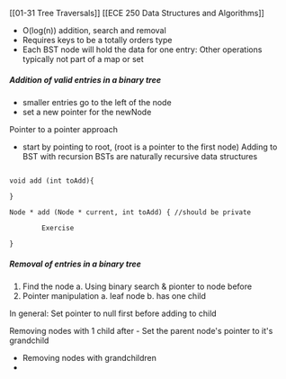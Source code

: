 [[01-31 Tree Traversals]]
[[ECE 250 Data Structures and Algorithms]]

- O(log(n)) addition, search and removal
- Requires keys to be a totally orders type
- Each BST node will hold the data for one entry:
Other operations typically not part of a map or set 


##### Addition of valid entries in a binary tree
- smaller entries go to the left of the node
- set a new pointer for the newNode

Pointer to a pointer approach 
- start by pointing to root, (root is a pointer to the first node)
Adding to BST with recursion
	BSTs are naturally recursive data structures
	```
	
```
void add (int toAdd){

}

Node * add (Node * current, int toAdd) { //should be private

		Exercise

}
```

##### Removal of entries in a binary tree
1. Find the node
	a. Using binary search & pionter to node before
2. Pointer manipulation
	a. leaf node
	b. has one child

In general: Set pointer to null first before adding to child 

Removing nodes with 1 child after
	- Set the parent node's pointer to it's grandchild
- Removing nodes with grandchildren
- 